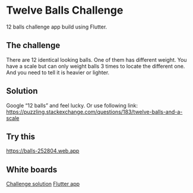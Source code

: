 # Twelve Balls Challenge

12 balls challenge app build using Flutter.

## The challenge

There are 12 identical looking balls. One of them has different weight. You have a scale but can only weight balls 3 times to locate the different one. And you need to tell it is heavier or lighter.

## Solution

Google “12 balls” and feel lucky. Or use following link:
https://puzzling.stackexchange.com/questions/183/twelve-balls-and-a-scale

## Try this
https://balls-252804.web.app

## White boards
[Challenge solution](https://miro.com/app/board/uXjVOosMZmg=/?share_link_id=688827641776)
[Flutter app](https://miro.com/app/board/o9J_kuUGWTk=/?share_link_id=856755732527)
